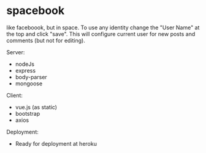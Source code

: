 # spacebook

like faceboook, but in space.
To use any identity change the "User Name" at the top and click "save".
This will configure current user for new posts and comments (but not for editing).


Server:
- nodeJs
- express
- body-parser
- mongoose

Client:
- vue.js (as static)
- bootstrap
- axios

Deployment:
- Ready for deployment at heroku
